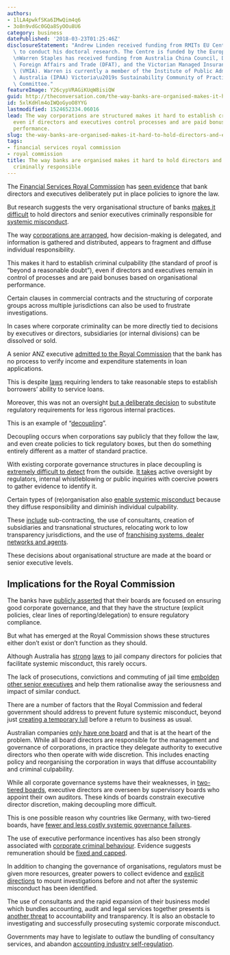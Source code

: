 ```yaml
---
authors:
- 1lLA4pwkfSKa6IMwQim4q6
- 3o8n9vdGc0GQa8SyOOu8U6
category: business
datePublished: '2018-03-23T01:25:46Z'
disclosureStatement: "Andrew Linden received funding from RMITs EU Centre <http://www.rmit.edu.au/about/our-education/global-outlook/european-union-eu-centre>\
  \ to conduct his doctoral research. The Centre is funded by the European Union.\n\
  \nWarren Staples has received funding from Australia China Council, Department of\
  \ Foreign Affairs and Trade (DFAT), and the Victorian Managed Insurance Authority\
  \ (VMIA). Warren is currently a member of the Institute of Public Administration\
  \ Australia (IPAA) Victoria\u2019s Sustainability Community of Practice (CoP) Advisory\
  \ Committee."
featureImage: Y26cypVRAGiKUqW8isiQW
guid: http://theconversation.com/the-way-banks-are-organised-makes-it-hard-to-hold-directors-and-executives-criminally-responsible-93638
id: 5xlKdHlm4oIWQoGyoO8YYG
lastmodified: 1524652334.06016
lead: The way corporations are structured makes it hard to establish criminal culpability
  even if directors and executives control processes and are paid bonuses based on
  performance.
slug: the-way-banks-are-organised-makes-it-hard-to-hold-directors-and-executives-criminally-responsible
tags:
- financial services royal commission
- royal commission
title: The way banks are organised makes it hard to hold directors and executives
  criminally responsible
---
```

The [Financial Services Royal Commission](https://financialservices.royalcommission.gov.au/Pages/default.aspx) has [seen evidence](http://www.abc.net.au/news/2018-03-19/banking-royal-commission-anz--evidence-mortages-will-ranken-hem/9562136) that bank directors and executives deliberately put in place policies to ignore the law.

But research suggests the very organisational structure of banks [makes it difficult](https://doi.org/10.1108/13590790910924948) to hold directors and senior executives criminally responsible for [systemic misconduct](https://www.smh.com.au/business/banking-and-finance/are-banks-irresponsible-about-responsible-lending-20180320-p4z5bh.html).

The way [corporations are arranged](http://www.jstor.org/stable/1806069), how decision-making is delegated, and information is gathered and distributed, appears to fragment and diffuse individual responsibility. 

This makes it hard to establish criminal culpability (the standard of proof is “beyond a reasonable doubt”), even if directors and executives remain in control of processes and are paid bonuses based on organisational performance. 

Certain clauses in commercial contracts and the structuring of corporate groups across multiple jurisdictions can also be used to frustrate investigations.

In cases where corporate criminality can be more directly tied to decisions by executives or directors, subsidiaries (or internal divisions) can be dissolved or sold.


A senior ANZ executive [admitted to the Royal Commission](https://financialservices.royalcommission.gov.au/public-hearings/Documents/transcripts-2018/transcript-19-march-2018.pdf) that the bank has no process to verify income and expenditure statements in loan applications. 

This is despite [laws](http://asic.gov.au/regulatory-resources/find-a-document/regulatory-guides/rg-209-credit-licensing-responsible-lending-conduct/) requiring lenders to take reasonable steps to establish borrowers’ ability to service loans. 

Moreover, this was not an oversight [but a deliberate decision](https://financialservices.royalcommission.gov.au/public-hearings/Documents/transcripts-2018/transcript-19-march-2018.pdf) to substitute regulatory requirements for less rigorous internal practices. 

This is an example of “[decoupling](http://journals.sagepub.com/doi/abs/10.1177/1362480606065911)”. 

Decoupling occurs when corporations say publicly that they follow the law, and even create policies to tick regulatory boxes, but then do something entirely different as a matter of standard practice.

With existing corporate governance structures in place decoupling is [extremely difficult to detect](http://www.jstor.org/stable/193681) from the outside. [It takes](http://www.jstor.org/stable/4105912) active oversight by regulators, internal whistleblowing or public inquiries with coercive powers to gather evidence to identify it. 


Certain types of (re)organisation also [enable systemic misconduct](https://doi.org/10.1017/S000712340000572X) because they diffuse responsibility and diminish individual culpability. 

These [include](https://doi.org/10.1007/s10611-017-9741-z) sub-contracting, the use of consultants, creation of subsidiaries and transnational structures, relocating work to low transparency jurisdictions, and the use of [franchising systems, dealer networks and agents](http://www.abc.net.au/news/2018-03-22/storm-financial-founders-fined-140k-over-800m-company-collapse/9576418?section=business). 

These decisions about organisational structure are made at the board or senior executive levels. 

## Implications for the Royal Commission

The banks have [publicly asserted](https://www.commbank.com.au/guidance/newsroom/response-to-amended-AUSTRAC-and-class-action-claims-201802.html?ei=card-view) that their boards are focused on ensuring good corporate governance, and that they have the structure (explicit policies, clear lines of reporting/delegation) to ensure regulatory compliance. 

But what has emerged at the Royal Commission shows these structures either don’t exist or don’t function as they should. 

Although Australia has [strong](https://link.springer.com/chapter/10.1007/978-94-007-0674-3_3) [laws](https://papers.ssrn.com/sol3/papers.cfm?abstract_id=429220) to jail company directors for policies that facilitate systemic misconduct, this rarely occurs.

The lack of prosecutions, convictions and commuting of jail time [embolden other senior executives](http://www.jstor.org/stable/4166202) and help them rationalise away the seriousness and impact of similar conduct. 


There are a number of factors that the Royal Commission and federal government should address to prevent future systemic misconduct, beyond just [creating a temporary lull](http://www.jstor.org/stable/4166202) before a return to business as usual.

Australian companies [only have one board](http://www.jstor.org/stable/255945) and that is at the heart of the problem. While all board directors are responsible for the management and governance of corporations, in practice they delegate authority to executive directors who then operate with wide discretion. This includes enacting policy and reorganising the corporation in ways that diffuse accountability and criminal culpability.

While all corporate governance systems have their weaknesses, in [two-tiered boards](https://link.springer.com/article/10.1007/s10551-013-1660-z), executive directors are overseen by supervisory boards who appoint their own auditors. These kinds of boards constrain executive director discretion, making decoupling more difficult. 

This is one possible reason why countries like Germany, with two-tiered boards, have [fewer and less costly systemic governance failures](https://openknowledge.worldbank.org/handle/10986/20343). 

The use of executive performance incentives has also been strongly associated with [corporate criminal behaviour](https://doi.org/10.1108/13590790910924948). Evidence suggests remuneration should be [fixed and capped](https://papers.ssrn.com/sol3/papers.cfm?abstract_id=375240). 

In addition to changing the governance of organisations, regulators must be given more resources, greater powers to collect evidence and [explicit directions](http://www.jstor.org/stable/20832084) to mount investigations before and not after the systemic misconduct has been identified. 

The use of consultants and the rapid expansion of their business model which bundles accounting, audit and legal services together presents is [another threat](https://theconversation.com/come-hide-with-us-bean-counters-raid-big-law-firms-85816) to accountability and transparency. It is also an obstacle to investigating and successfully prosecuting systemic corporate misconduct. 

Governments may have to legislate to outlaw the bundling of consultancy services, and abandon [accounting industry self-regulation](http://ro.uow.edu.au/accfinwp/67/).